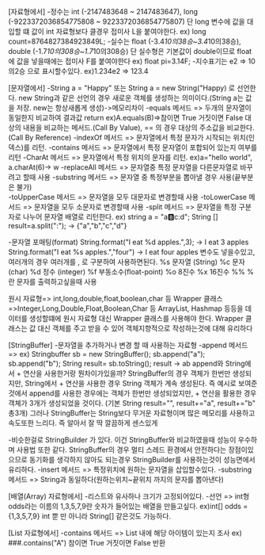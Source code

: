 [자료형에서]
-정수는 int (-2147483648 ~ 2147483647), long (-9223372036854775808 ~ 9223372036854775807)
단 long 변수에 값을 대입할 떄 값이 int 자료형보다 클경우 접미사 L을 붙여야한다. ex) long count=8764827384923849L;
-실수는 float (-3.4*10의38승~3.4*10의38승), double (-1.7*10의308승~1.7*10의308승)
단 실수형은 기본값이 double이므로 float에 값을 넣을때에는 접미사 F를 붙여야한다 ex) float pi=3.14F;
-지수표기는 e2 => 10의2승 으로 표시할수있다. ex)1.234e2 => 123.4

[문자열에서]
-String a = "Happy" 또는 String a = new String("Happy) 로 선언한다.
new String과 같은 선언의 경우 새로운 객체를 생성하는 의미이다.(String a는 값을 저장. new는 항상새롭게 생성)->메모리차이
-equals 메서드 => 두개의 문자열이 동일한지 비교하여 결과값 return ex)A.equals(B)=>참이면 True 거짓이면 False
대상의 내용을 비교하는 메서드.(Call By Value), == 의 경우 대상의 주소값을 비교한다.(Call By Reference)
-indexOf 메서드 => 문자열에서 특정 문자가 시작되는 위치(인덱스)를 리턴.
-contains 메서드 => 문자열에서 특정 문자열이 포합되어 있는지 여부를 리턴
-CharAt 메서드 => 문자열에서 특정 위치의 문자를 리턴. ex)a="hello world", a.charAt(6)-> w
-replaceAll 메서드 => 문자열중 특정 문자열을 다른문자열로 바꾸려고 할때 사용
-substring 메서드 => 문자열 중 특정부분을 뽑아낼 경우 사용(끝부분은 불가)\
-toUpperCase 메서드 => 문자열을 모두 대문자로 변경할때 사용
-toLowerCase 메서드 => 문자열을 모두 소문자로 변경할때 사용
-split 메서드 => 문자열을 특정 구분자로 나누어 문자열 배열로 리턴한다.
ex) string a = "a:b:c:d"; String [] result=a.split(":"); -> {"a","b","c","d"}

-문자열 포매팅(format)
String.format("I eat %d apples.",3); -> I eat 3 apples 
String.format("I eat %s apples.","four") -> I eat four apples
변수도 넣을수있고, 여러개의 경우 여러개를 , 로 구분하여 사용하면된다.
%s 문자열 (String)
%c 문자 (char)
%d 정수 (integer)
%f 부동소수(float-point)
%o 8진수
%x 16진수
%% %란 문자를 출력하고싶을때 사용

원시 자료형=> int,long,double,float,boolean,char 등
Wrapper 클래스=>Integer,Long,Double,Float,Boolean,Char 등
ArrayList, Hashmap 등등을 데이터를 생성할떄에 원시 자료형 대신 Wrapper 클래스를 사용해야 한다.
Wrapper 클래스는 값 대신 객체를 주고 받을 수 있어 객체지향적으로 작성하는것에 대해 유리하다

[StringBuffer]
-문자열을 추가하거나 변경 할 때 사용하는 자료형
-append 메서드 => ex) Stringbuffer sb = new StringBuffer(); sb.append("a"); sb.append("b");
String result= sb.toString(); result -> ab 
append와 String에서 + 연산을 사용한거랑 뭔차이가있을까?
StringBuffer의 경우 객체가 한번만 생성되지만, String에서 + 연산을 사용한 경우 String 객체가 계속 생성된다.
즉 예시로 보여준 것에서 append를 사용한 경우에는 객체가 한번만 생성되었지만, + 연산을 활용한 경우 객체가 3개가 
생성되었을 것이다. (기본 String result="", result+="a", result+="b" 총3개)
그러나 StringBuffer는 String보다 무거운 자료형이며 많은 메모리를 사용하고 속도또한 느리다.
즉 알아서 잘 딱 깔끔하게 센스있게

-비슷한걸로 StringBuilder 가 있다.
이건 StringBuffer와 비교하였을때 성능이 우수하며 사용법 또한 같다.
StringBuffer의 경우 멀티 스레드 환경에서 안전하다는 장점이있으므로 동기화를 생각하지 않아도 되는경우
StringBuilder를 사용하는것이 성능면에서 유리하다.
-insert 메서드 => 특정위치에 원하는 문자열을 삽입할수있다.
-substring 메서드 => String과 동일하다(원하는위치~끝위치 까지의 문자를 뽑아낸다)


[배열(Array) 자료형에서]
-리스트와 유사하나 크기가 고정되어있다.
-선언 => int형 odds라는 이름의 1,3,5,7,9란 숫자가 들어있는 배열을 만들고싶다. ex)int[] odds ={1,3,5,7,9} 
int 뿐 만 아니라 String[] 같은것도 가능하다.


[List 자료형에서]
-contains 메서드 => List 내에 해당 아이템이 있는지 조사 ex) ###.contains("A") 참이면 True 거짓이면 False 반환






